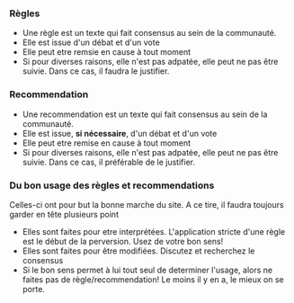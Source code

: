 
### Règles

* Une règle est un texte qui fait consensus au sein de la communauté.
* Elle est issue d'un débat et d'un vote
* Elle peut etre remsie en cause à tout moment
* Si pour diverses raisons, elle n'est pas adpatée, elle peut ne pas être suivie. Dans ce cas, il faudra le justifier. 

### Recommendation

* Une recommendation est un texte qui fait consensus au sein de la communauté.
* Elle est issue, **si nécessaire**, d'un débat et d'un vote
* Elle peut etre remise en cause à tout moment
* Si pour diverses raisons, elle n'est pas adpatée, elle peut ne pas être suivie. Dans ce cas, il préférable de le justifier. 

### Du bon usage des règles et recommendations

Celles-ci ont pour but la bonne marche du site. A ce tire, il faudra toujours garder en tête plusieurs point

* Elles sont faites pour etre interprétées. L'application stricte d'une règle est le début de la perversion. Usez de votre bon sens!
* Elles sont faites pour être modifiées. Discutez et recherchez le consensus
* Si le bon sens permet à lui tout seul de determiner l'usage, alors ne faites pas de règle/recommendation! Le moins il y en a, le mieux on se porte. 
